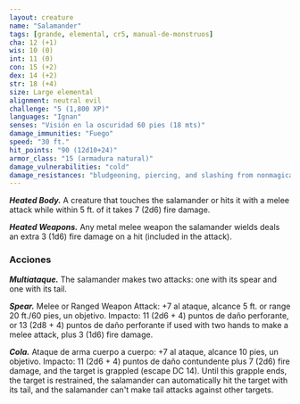 ```yaml
---
layout: creature
name: "Salamander"
tags: [grande, elemental, cr5, manual-de-monstruos]
cha: 12 (+1)
wis: 10 (0)
int: 11 (0)
con: 15 (+2)
dex: 14 (+2)
str: 18 (+4)
size: Large elemental
alignment: neutral evil
challenge: "5 (1,800 XP)"
languages: "Ignan"
senses: "Visión en la oscuridad 60 pies (18 mts)"
damage_immunities: "Fuego"
speed: "30 ft."
hit_points: "90 (12d10+24)"
armor_class: "15 (armadura natural)"
damage_vulnerabilities: "cold"
damage_resistances: "bludgeoning, piercing, and slashing from nonmagical weapons"
---
```


***Heated Body.*** A creature that touches the salamander or hits it with a melee attack while within 5 ft. of it takes 7 (2d6) fire damage.

***Heated Weapons.*** Any metal melee weapon the salamander wields deals an extra 3 (1d6) fire damage on a hit (included in the attack).

### Acciones

***Multiataque.*** The salamander makes two attacks: one with its spear and one with its tail.

***Spear.*** Melee or Ranged Weapon Attack: +7 al ataque, alcance 5 ft. or range 20 ft./60 pies, un objetivo. Impacto: 11 (2d6 + 4) puntos de daño perforante, or 13 (2d8 + 4) puntos de daño perforante if used with two hands to make a melee attack, plus 3 (1d6) fire damage.

***Cola.*** Ataque de arma cuerpo a cuerpo: +7 al ataque, alcance 10 pies, un objetivo. Impacto: 11 (2d6 + 4) puntos de daño contundente plus 7 (2d6) fire damage, and the target is grappled (escape DC 14). Until this grapple ends, the target is restrained, the salamander can automatically hit the target with its tail, and the salamander can't make tail attacks against other targets.